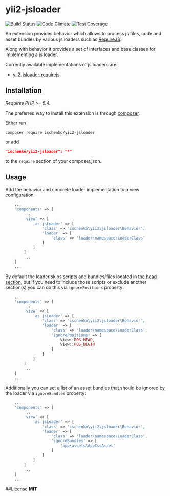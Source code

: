 # yii2-jsloader

[![Build Status](https://travis-ci.org/ischenko/yii2-jsloader.svg?branch=master)](https://travis-ci.org/ischenko/yii2-jsloader)
[![Code Climate](https://codeclimate.com/github/ischenko/yii2-jsloader/badges/gpa.svg)](https://codeclimate.com/github/ischenko/yii2-jsloader)
[![Test Coverage](https://codeclimate.com/github/ischenko/yii2-jsloader/badges/coverage.svg)](https://codeclimate.com/github/ischenko/yii2-jsloader/coverage)

An extension provides behavior which allows to process js files, code and asset bundles by various js loaders such as [RequireJS](http://requirejs.org).

Along with behavior it provides a set of interfaces and base classes for implementing a js loader.

Currently available implementations of js loaders are:
 - [yii2-jsloader-requirejs](https://github.com/ischenko/yii2-jsloader-requirejs)

## Installation
*Requires PHP >= 5.4.*

The preferred way to install this extension is through [composer](http://getcomposer.org/download/).

Either run
```
composer require ischenko/yii2-jsloader
```

or add

```json
"ischenko/yii2-jsloader": "*"
```

to the `require` section of your composer.json.

## Usage

Add the behavior and concrete loader implementation to a view configuration

```php
    ...
    'components' => [
        ...
        'view' => [
            'as jsLoader' => [
                'class' => 'ischenko\yii2\jsloader\Behavior',
                'loader' => [
                    'class' => 'loader\namespace\LoaderClass'
                ]
            ]
        ]
        ...
    ]
    ...
```

By default the loader skips scripts and bundles/files located in [the head section](http://www.yiiframework.com/doc-2.0/yii-web-view.html#POS_HEAD-detail), 
but if you need to include those scripts or exclude another section(s) you can do this via `ignorePositions` property:

```php
    ...
    'components' => [
        ...
        'view' => [
            'as jsLoader' => [
                'class' => 'ischenko\yii2\jsloader\Behavior',
                'loader' => [
                    'class' => 'loader\namespace\LoaderClass',
                    'ignorePositions' => [
                        View::POS_HEAD,
                        View::POS_BEGIN
                    ]
                ]
            ]
        ]
        ...
    ]
    ...
```

Additionally you can set a list of an asset bundles that should be ignored by the loader via `ignoreBundles` property:

```php
    ...
    'components' => [
        ...
        'view' => [
            'as jsLoader' => [
                'class' => 'ischenko\yii2\jsloader\Behavior',
                'loader' => [
                    'class' => 'loader\namespace\LoaderClass',
                    'ignoreBundles' => [
                        'app\assets\AppCssAsset'
                    ]
                ]
            ]
        ]
        ...
    ]
    ...
```

##License
**MIT**
